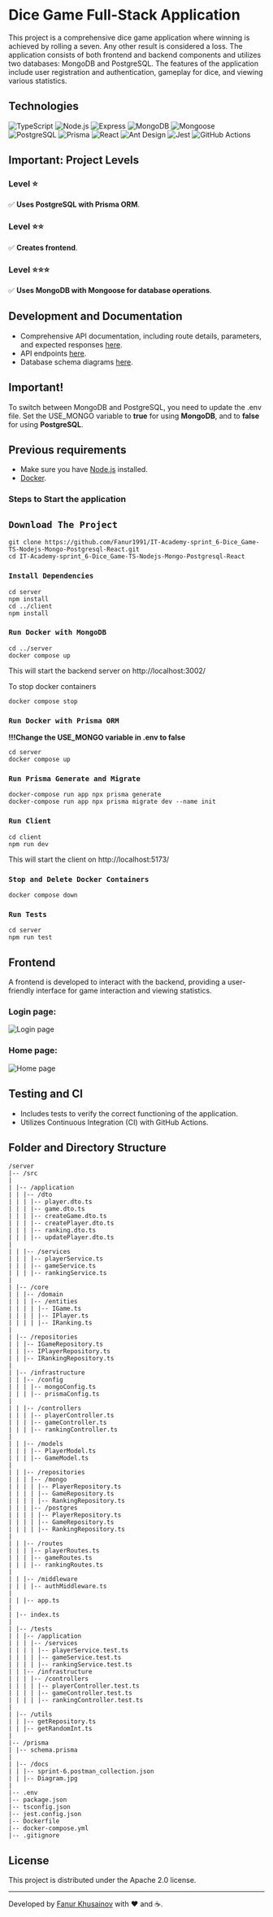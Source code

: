 # Dice Game Full-Stack Application

This project is a comprehensive dice game application where winning is achieved by rolling a seven. Any other result is considered a loss. The application consists of both frontend and backend components and utilizes two databases: MongoDB and PostgreSQL. The features of the application include user registration and authentication, gameplay for dice, and viewing various statistics.

## Technologies

![TypeScript](https://img.shields.io/badge/-TypeScript-3178C6?style=flat-square&logo=typescript&logoColor=white)
![Node.js](https://img.shields.io/badge/-Node.js-339933?style=flat-square&logo=nodedotjs&logoColor=white)
![Express](https://img.shields.io/badge/-Express-000000?style=flat-square&logo=express&logoColor=white)
![MongoDB](https://img.shields.io/badge/-MongoDB-47A248?style=flat-square&logo=mongodb&logoColor=white)
![Mongoose](https://img.shields.io/badge/-Mongoose-880000?style=flat-square&logo=mongoose&logoColor=white)
![PostgreSQL](https://img.shields.io/badge/-PostgreSQL-336791?style=flat-square&logo=postgresql&logoColor=white)
![Prisma](https://img.shields.io/badge/-Prisma-2D3748?style=flat-square&logo=prisma&logoColor=white)
![React](https://img.shields.io/badge/-React-61DAFB?style=flat-square&logo=react&logoColor=black)
![Ant Design](https://img.shields.io/badge/-Ant_Design-0170FE?style=flat-square&logo=antdesign&logoColor=white)
![Jest](https://img.shields.io/badge/-Jest-C21325?style=flat-square&logo=jest&logoColor=white)
![GitHub Actions](https://img.shields.io/badge/-GitHub_Actions-2088FF?style=flat-square&logo=github-actions&logoColor=white)

## Important: Project Levels

### Level ⭐️

✅ **Uses PostgreSQL with Prisma ORM**.

### Level ⭐️⭐️

✅ **Creates frontend**.

### Level ⭐️⭐️⭐️

✅ **Uses MongoDB with Mongoose for database operations**.

## Development and Documentation

- Comprehensive API documentation, including route details, parameters, and expected responses [here](server/docs/sprint-6.postman_collection.json).
- API endpoints [here](./API.md).
- Database schema diagrams [here](server/docs/Diagram.jpg).

## Important!

To switch between MongoDB and PostgreSQL, you need to update the .env file. Set the USE_MONGO variable to **true** for using **MongoDB**, and to **false** for using **PostgreSQL**.

## Previous requirements

- Make sure you have [Node.js](https://nodejs.org/en/download/package-manager) installed.
- [Docker](https://www.docker.com/products/docker-desktop/).

### Steps to Start the application

## `Download The Project`

```
git clone https://github.com/Fanur1991/IT-Academy-sprint_6-Dice_Game-TS-Nodejs-Mongo-Postgresql-React.git
cd IT-Academy-sprint_6-Dice_Game-TS-Nodejs-Mongo-Postgresql-React
```

### `Install Dependencies`

```
cd server
npm install
cd ../client
npm install
```

### `Run Docker with MongoDB`

```
cd ../server
docker compose up
```

This will start the backend server on http://localhost:3002/

To stop docker containers

```
docker compose stop
```

### `Run Docker with Prisma ORM`

**!!!Change the USE_MONGO variable in .env to false**

```
cd server
docker compose up
```

### `Run Prisma Generate and Migrate`

```
docker-compose run app npx prisma generate
docker-compose run app npx prisma migrate dev --name init
```

### `Run Client`

```
cd client
npm run dev
```

This will start the client on http://localhost:5173/

### `Stop and Delete Docker Containers`

```
docker compose down
```

### `Run Tests`

```
cd server
npm run test
```

## Frontend

A frontend is developed to interact with the backend, providing a user-friendly interface for game interaction and viewing statistics.

### Login page:

![Login page](./login.png)

### Home page:

![Home page](./home.png)

## Testing and CI

- Includes tests to verify the correct functioning of the application.
- Utilizes Continuous Integration (CI) with GitHub Actions.

## Folder and Directory Structure

```
/server
|-- /src
|
| |-- /application
| | |-- /dto
| | | |-- player.dto.ts
| | | |-- game.dto.ts
| | | |-- createGame.dto.ts
| | | |-- createPlayer.dto.ts
| | | |-- ranking.dto.ts
| | | |-- updatePlayer.dto.ts
|
| | |-- /services
| | | |-- playerService.ts
| | | |-- gameService.ts
| | | |-- rankingService.ts
|
| |-- /core
| | |-- /domain
| | | |-- /entities
| | | | |-- IGame.ts
| | | | |-- IPlayer.ts
| | | | |-- IRanking.ts
|
| |-- /repositories
| | |-- IGameRepository.ts
| | |-- IPlayerRepository.ts
| | |-- IRankingRepository.ts
|
| |-- /infrastructure
| | |-- /config
| | | |-- mongoConfig.ts
| | | |-- prismaConfig.ts
|
| | |-- /controllers
| | | |-- playerController.ts
| | | |-- gameController.ts
| | | |-- rankingController.ts
|
| | |-- /models
| | | |-- PlayerModel.ts
| | | |-- GameModel.ts
|
| | |-- /repositories
| | | |-- /mongo
| | | | |-- PlayerRepository.ts
| | | | |-- GameRepository.ts
| | | | |-- RankingRepository.ts
| | | |-- /postgres
| | | | |-- PlayerRepository.ts
| | | | |-- GameRepository.ts
| | | | |-- RankingRepository.ts
|
| | |-- /routes
| | | |-- playerRoutes.ts
| | | |-- gameRoutes.ts
| | | |-- rankingRoutes.ts
|
| | |-- /middleware
| | | |-- authMiddleware.ts
|
| | |-- app.ts
|
| |-- index.ts
|
| |-- /tests
| | |-- /application
| | | |-- /services
| | | | |-- playerService.test.ts
| | | | |-- gameService.test.ts
| | | | |-- rankingService.test.ts
| | |-- /infrastructure
| | | |-- /controllers
| | | | |-- playerController.test.ts
| | | | |-- gameController.test.ts
| | | | |-- rankingController.test.ts
|
| |-- /utils
| | |-- getRepository.ts
| | |-- getRandomInt.ts
|
|-- /prisma
| |-- schema.prisma
|
| |-- /docs
| | |-- sprint-6.postman_collection.json
| | |-- Diagram.jpg
|
|-- .env
|-- package.json
|-- tsconfig.json
|-- jest.config.json
|-- Dockerfile
|-- docker-compose.yml
|-- .gitignore
```

## License

This project is distributed under the Apache 2.0 license.

---

Developed by [Fanur Khusainov](https://www.linkedin.com/in/fanur-khusainov-ab86b2102/) with ❤️ and ☕.
